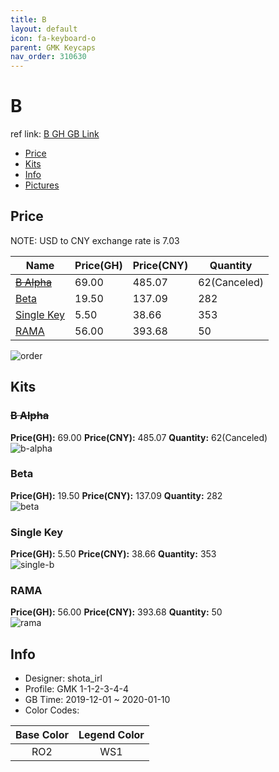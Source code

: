 ```yaml
---
title: B 
layout: default
icon: fa-keyboard-o
parent: GMK Keycaps
nav_order: 310630
---
```


# B 

ref link: [B GH GB Link](https://geekhack.org/index.php?topic=102959.0)  

* [Price](#price)  
* [Kits](#kits)  
* [Info](#info)  
* [Pictures](#pictures)  


## Price  
NOTE: USD to CNY exchange rate is 7.03

| Name          | Price(GH)    |  Price(CNY) | Quantity |
| ------------- | ------------ |  ---------- | -------- |
|~~[B Alpha](#b-alpha)~~|69.00|485.07|62(Canceled)|
|[Beta](#beta)|19.50|137.09|282|
|[Single Key](#single-key)|5.50|38.66|353|
|[RAMA](#rama)|56.00|393.68|50|

<img src="{{ 'assets/images/gmk-keycaps/b/order.png' | relative_url }}" alt="order" class="image featured">

## Kits  
### ~~B Alpha~~  
**Price(GH):** 69.00    **Price(CNY):** 485.07    **Quantity:** 62(Canceled)  
<img src="{{ 'assets/images/gmk-keycaps/b/kits_pics/b-alpha.png' | relative_url }}" alt="b-alpha" class="image featured">

### Beta  
**Price(GH):** 19.50    **Price(CNY):** 137.09    **Quantity:** 282  
<img src="{{ 'assets/images/gmk-keycaps/b/kits_pics/beta.png' | relative_url }}" alt="beta" class="image featured">

### Single Key  
**Price(GH):** 5.50    **Price(CNY):** 38.66    **Quantity:** 353  
<img src="{{ 'assets/images/gmk-keycaps/b/kits_pics/single-b.png' | relative_url }}" alt="single-b" class="image featured">

### RAMA  
**Price(GH):** 56.00    **Price(CNY):** 393.68    **Quantity:** 50  
<img src="{{ 'assets/images/gmk-keycaps/b/kits_pics/rama.png' | relative_url }}" alt="rama" class="image featured">


## Info  
* Designer: shota_irl  
* Profile: GMK 1-1-2-3-4-4  
* GB Time: 2019-12-01 ~ 2020-01-10  
* Color Codes:  

|Base Color     | Legend Color
| :-------------: | :------------:
|RO2|WS1|
